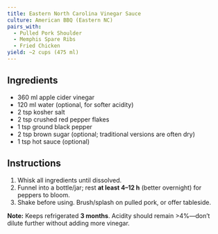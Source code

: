 ```yaml
---
title: Eastern North Carolina Vinegar Sauce
culture: American BBQ (Eastern NC)
pairs_with:
  - Pulled Pork Shoulder
  - Memphis Spare Ribs
  - Fried Chicken
yield: ~2 cups (475 ml)
---
```


## Ingredients
- 360 ml apple cider vinegar
- 120 ml water (optional, for softer acidity)
- 2 tsp kosher salt
- 2 tsp crushed red pepper flakes
- 1 tsp ground black pepper
- 2 tsp brown sugar (optional; traditional versions are often dry)
- 1 tsp hot sauce (optional)

## Instructions
1. Whisk all ingredients until dissolved.
2. Funnel into a bottle/jar; rest **at least 4–12 h** (better overnight) for peppers to bloom.
3. Shake before using. Brush/splash on pulled pork, or offer tableside.

**Note:** Keeps refrigerated **3 months**. Acidity should remain >4%—don’t dilute further without adding more vinegar.
